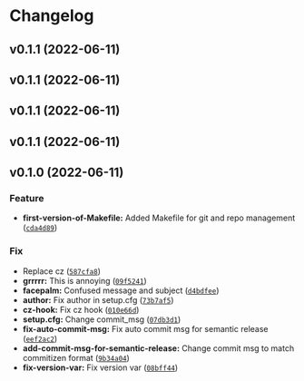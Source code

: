 # Changelog

<!--next-version-placeholder-->

## v0.1.1 (2022-06-11)


## v0.1.1 (2022-06-11)


## v0.1.1 (2022-06-11)


## v0.1.1 (2022-06-11)


## v0.1.0 (2022-06-11)
### Feature
* **first-version-of-Makefile:** Added Makefile for git and repo management ([`cda4d89`](https://github.com/jam82/test-release/commit/cda4d89fb22a1db8d425851da490d42f0570864c))

### Fix
* Replace cz ([`587cfa8`](https://github.com/jam82/test-release/commit/587cfa8cfa2ba8c2954dbd1567fde798ee0fb523))
* **grrrrr:** This is annoying ([`09f5241`](https://github.com/jam82/test-release/commit/09f52415ec603296ba5fee84dd53d00f4b99763b))
* **facepalm:** Confused message and subject ([`d4bdfee`](https://github.com/jam82/test-release/commit/d4bdfee69a476ffb5a2655e0ef2b7d4e6704e952))
* **author:** Fix author in setup.cfg ([`73b7af5`](https://github.com/jam82/test-release/commit/73b7af532010c6146bcfad9dd6c62171db9887de))
* **cz-hook:** Fix cz hook ([`010e66d`](https://github.com/jam82/test-release/commit/010e66df6f517cc71fabd2efc96a6b5745f16a28))
* **setup.cfg:** Change commit_msg ([`07db3d1`](https://github.com/jam82/test-release/commit/07db3d11411aa06648998ff77ad66ffd623e6684))
* **fix-auto-commit-msg:** Fix auto commit msg for semantic release ([`eef2ac2`](https://github.com/jam82/test-release/commit/eef2ac26c64e773da02e65f20776bfc76f0a2a27))
* **add-commit-msg-for-semantic-release:** Change commit msg to match commitizen format ([`9b34a04`](https://github.com/jam82/test-release/commit/9b34a0496877ed206a2e5ad4cf3b2143c8fed9f2))
* **fix-version-var:** Fix version var ([`08bff44`](https://github.com/jam82/test-release/commit/08bff44ed87c84a49936344742c305cf28fe02b1))

